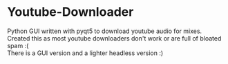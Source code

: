 # Youtube-Downloader  
Python GUI written with pyqt5 to download youtube audio for mixes.\
Created this as most youtube downloaders don't work or are full of bloated spam :(  
There is a GUI version and a lighter headless version :)
